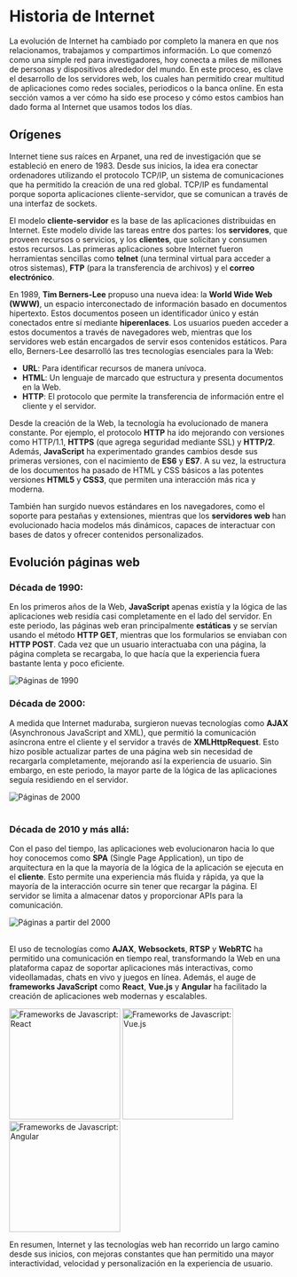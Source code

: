 # Historia de Internet

La evolución de Internet ha cambiado por completo la manera en que nos relacionamos, trabajamos y compartimos información. Lo que comenzó como una simple red para investigadores, hoy conecta a miles de millones de personas y dispositivos alrededor del mundo. En este proceso, es clave el desarrollo de los servidores web, los cuales han permitido crear multitud de aplicaciones como redes sociales, periodicos o la banca online. En esta sección vamos a ver cómo ha sido ese proceso y cómo estos cambios han dado forma al Internet que usamos todos los días.

## Orígenes

Internet tiene sus raíces en Arpanet, una red de investigación que se estableció en enero de 1983. Desde sus inicios, la idea era conectar ordenadores utilizando el protocolo TCP/IP, un sistema de comunicaciones que ha permitido la creación de una red global. TCP/IP es fundamental porque soporta aplicaciones cliente-servidor, que se comunican a través de una interfaz de sockets. 

El modelo **cliente-servidor** es la base de las aplicaciones distribuidas en Internet. Este modelo divide las tareas entre dos partes: los **servidores**, que proveen recursos o servicios, y los **clientes**, que solicitan y consumen estos recursos. Las primeras aplicaciones sobre Internet fueron herramientas sencillas como **telnet** (una terminal virtual para acceder a otros sistemas), **FTP** (para la transferencia de archivos) y el **correo electrónico**.

En 1989, **Tim Berners-Lee** propuso una nueva idea: la **World Wide Web (WWW)**, un espacio interconectado de información basado en documentos hipertexto. Estos documentos poseen un identificador único y están conectados entre sí mediante **hiperenlaces**. Los usuarios pueden acceder a estos documentos a través de navegadores web, mientras que los servidores web están encargados de servir esos contenidos estáticos. Para ello, Berners-Lee  desarrolló las tres tecnologías esenciales para la Web:

- **URL**: Para identificar recursos de manera unívoca.
- **HTML**: Un lenguaje de marcado que estructura y presenta documentos en la Web.
- **HTTP**: El protocolo que permite la transferencia de información entre el cliente y el servidor.

Desde la creación de la Web, la tecnología ha evolucionado de manera constante. Por ejemplo, el protocolo **HTTP** ha ido mejorando con versiones como HTTP/1.1, **HTTPS** (que agrega seguridad mediante SSL) y **HTTP/2**. Además, **JavaScript** ha experimentado grandes cambios desde sus primeras versiones, con el nacimiento de **ES6** y **ES7**. A su vez, la estructura de los documentos ha pasado de HTML y CSS básicos a las potentes versiones **HTML5** y **CSS3**, que permiten una interacción más rica y moderna.

También han surgido nuevos estándares en los navegadores, como el soporte para pestañas y extensiones, mientras que los **servidores web** han evolucionado hacia modelos más dinámicos, capaces de interactuar con bases de datos y ofrecer contenidos personalizados.

## Evolución páginas web

### Década de 1990:
En los primeros años de la Web, **JavaScript** apenas existía y la lógica de las aplicaciones web residía casi completamente en el lado del servidor. En este periodo, las páginas web eran principalmente **estáticas** y se servían usando el método **HTTP GET**, mientras que los formularios se enviaban con **HTTP POST**. Cada vez que un usuario interactuaba con una página, la página completa se recargaba, lo que hacía que la experiencia fuera bastante lenta y poco eficiente. 

<div class="img-center">
    <img src="/img/introduccion/1990.png" alt="Páginas de 1990" />
</div>

### Década de 2000:
A medida que Internet maduraba, surgieron nuevas tecnologías como **AJAX** (Asynchronous JavaScript and XML), que permitió la comunicación asíncrona entre el cliente y el servidor a través de **XMLHttpRequest**. Esto hizo posible actualizar partes de una página web sin necesidad de recargarla completamente, mejorando así la experiencia de usuario. Sin embargo, en este periodo, la mayor parte de la lógica de las aplicaciones seguía residiendo en el servidor.

<div class="img-center">
    <img src="/img/introduccion/2000.png" alt="Páginas de 2000" />
</div>

<br>

### Década de 2010 y más allá:
Con el paso del tiempo, las aplicaciones web evolucionaron hacia lo que hoy conocemos como **SPA** (Single Page Application), un tipo de arquitectura en la que la mayoría de la lógica de la aplicación se ejecuta en el **cliente**. Esto permite una experiencia más fluida y rápida, ya que la mayoría de la interacción ocurre sin tener que recargar la página. El servidor se limita a almacenar datos y proporcionar APIs para la comunicación.


<div class="img-center">
    <img src="/img/introduccion/200X.png" alt="Páginas a partir del 2000" />
</div>

<br>

El uso de tecnologías como **AJAX**, **Websockets**, **RTSP** y **WebRTC** ha permitido una comunicación en tiempo real, transformando la Web en una plataforma capaz de soportar aplicaciones más interactivas, como videollamadas, chats en vivo y juegos en línea. Además, el auge de **frameworks JavaScript** como **React**, **Vue.js** y **Angular** ha facilitado la creación de aplicaciones web modernas y escalables.

<div class="img-grid-line">
    <img src="/img/introduccion/react.png" style="width: 200px;" alt="Frameworks de Javascript: React" />
    <img src="/img/introduccion/vue.png" style="width: 200px;" alt="Frameworks de Javascript: Vue.js" />
    <img src="/img/introduccion/angular.png" style="width: 200px;" alt="Frameworks de Javascript: Angular" />
</div>

En resumen, Internet y las tecnologías web han recorrido un largo camino desde sus inicios, con mejoras constantes que han permitido una mayor interactividad, velocidad y personalización en la experiencia de usuario.
